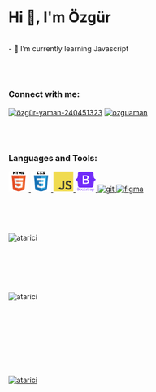 <h1 align="left">Hi 👋, I'm Özgür</h1>

<br>
- 🌱 I’m currently learning Javascript

<br><br>
<h3 align="left">Connect with me:</h3>
<p align="left">
<a href="https://linkedin.com/in/özgür-yaman-240451323" target="blank"><img align="center" src="https://raw.githubusercontent.com/rahuldkjain/github-profile-readme-generator/master/src/images/icons/Social/linked-in-alt.svg" alt="özgür-yaman-240451323" height="30" width="40" /></a>
<a href="https://instagram.com/ozguaman" target="blank"><img align="center" src="https://raw.githubusercontent.com/rahuldkjain/github-profile-readme-generator/master/src/images/icons/Social/instagram.svg" alt="ozguaman" height="30" width="40" /></a>
</p>


<br><br>
<h3 align="left">Languages and Tools:</h3>
<p align="left">
<a href="https://www.w3.org/html/" target="_blank" rel="noreferrer"> <img src="https://raw.githubusercontent.com/devicons/devicon/master/icons/html5/html5-original-wordmark.svg" alt="html5" width="40" height="40"/> </a> 
<a href="https://www.w3schools.com/css/" target="_blank" rel="noreferrer"> <img src="https://raw.githubusercontent.com/devicons/devicon/master/icons/css3/css3-original-wordmark.svg" alt="css3" width="40" height="40"/> </a>
<a href="https://developer.mozilla.org/en-US/docs/Web/JavaScript" target="_blank" rel="noreferrer"> <img src="https://raw.githubusercontent.com/devicons/devicon/master/icons/javascript/javascript-original.svg" alt="javascript" width="40" height="40"/> </a>
<a href="https://getbootstrap.com" target="_blank" rel="noreferrer"> <img src="https://raw.githubusercontent.com/devicons/devicon/master/icons/bootstrap/bootstrap-plain-wordmark.svg" alt="bootstrap" width="40" height="40"/> </a>
<a href="https://git-scm.com/" target="_blank" rel="noreferrer"> <img src="https://www.vectorlogo.zone/logos/git-scm/git-scm-icon.svg" alt="git" width="40" height="40"/> </a>
<a href="https://www.figma.com/" target="_blank" rel="noreferrer"> <img src="https://www.vectorlogo.zone/logos/figma/figma-icon.svg" alt="figma" width="40" height="40"/> </a>

</p>
<br><br><br>
<p><img align="left" src="https://github-readme-stats.vercel.app/api/top-langs?username=atarici&show_icons=true&locale=en&layout=compact" alt="atarici" /></p><br><br><br><br><br><br>
<p>&nbsp;<img align="left" src="https://github-readme-stats.vercel.app/api?username=atarici&show_icons=true&locale=en" alt="atarici" /></p>

<br><br><br><br><br><br><br>
<p align="left"> <a href="https://github.com/ryo-ma/github-profile-trophy"><img src="https://github-profile-trophy.vercel.app/?username=atarici" alt="atarici" /></a> </p>
